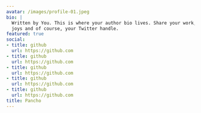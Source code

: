 ```yaml
---
avatar: /images/profile-01.jpeg
bio: |
  Written by You. This is where your author bio lives. Share your work, your
  joys and of course, your Twitter handle.
featured: true
social:
- title: github
  url: https://github.com
- title: github
  url: https://github.com
- title: github
  url: https://github.com
- title: github
  url: https://github.com
- title: github
  url: https://github.com
title: Pancho
---
```

